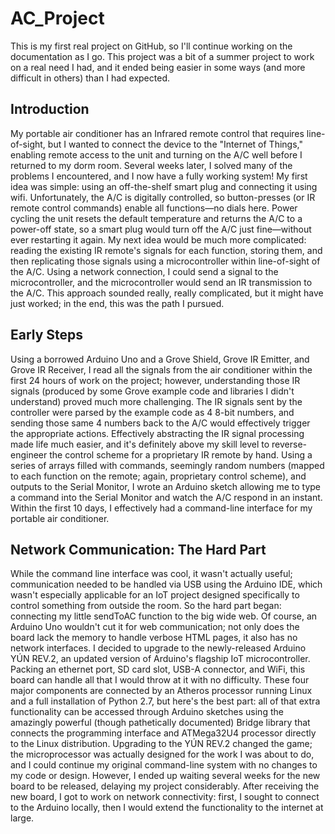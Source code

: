 # AC_Project

This is my first real project on GitHub, so I'll continue working on the documentation as I go. This project was a bit of a summer project to work on a real need I had, and it ended being easier in some ways (and more difficult in others) than I had expected.

## Introduction
  My portable air conditioner has an Infrared remote control that requires line-of-sight, but I wanted to connect the device to the "Internet of Things," enabling remote access to the unit and turning on the A/C well before I returned to my dorm room. Several weeks later, I solved many of the problems I encountered, and I now have a fully working system!
  My first idea was simple: using an off-the-shelf smart plug and connecting it using wifi. Unfortunately, the A/C is digitally controlled, so button-presses (or IR remote control commands) enable all functions—no dials here. Power cycling the unit resets the default temperature and returns the A/C to a power-off state, so a smart plug would turn off the A/C just fine—without ever restarting it again.
  My next idea would be much more complicated: reading the existing IR remote's signals for each function, storing them, and then replicating those signals using a microcontroller within line-of-sight of the A/C. Using a network connection, I could send a signal to the microcontroller, and the microcontroller would send an IR transmission to the A/C. This approach sounded really, really complicated, but it might have just worked; in the end, this was the path I pursued.
  
## Early Steps
  Using a borrowed Arduino Uno and a Grove Shield, Grove IR Emitter, and Grove IR Receiver, I read all the signals from the air conditioner within the first 24 hours of work on the project; however, understanding those IR signals (produced by some Grove example code and libraries I didn't understand) proved much more challenging. The IR signals sent by the controller were parsed by the example code as 4 8-bit numbers, and sending those same 4 numbers back to the A/C would effectively trigger the appropriate actions. Effectively abstracting the IR signal processing made life much easier, and it's definitely above my skill level to reverse-engineer the control scheme for a proprietary IR remote by hand. Using a series of arrays filled with commands, seemingly random numbers (mapped to each function on the remote; again, proprietary control scheme), and outputs to the Serial Monitor, I wrote an Arduino sketch allowing me to type a command into the Serial Monitor and watch the A/C respond in an instant. Within the first 10 days, I effectively had a command-line interface for my portable air conditioner.
  
## Network Communication: The Hard Part
  While the command line interface was cool, it wasn't actually useful; communication needed to be handled via USB using the Arduino IDE, which wasn't especially applicable for an IoT project designed specifically to control something from outside the room. So the hard part began: connecting my little sendToAC function to the big wide web.
  Of course, an Arduino Uno wouldn't cut it for web communication; not only does the board lack the memory to handle verbose HTML pages, it also has no network interfaces. I decided to upgrade to the newly-released Arduino YÚN REV.2, an updated version of Arduino's flagship IoT microcontroller.
  Packing an ethernet port, SD card slot, USB-A connector, and WiFi, this board can handle all that I would throw at it with no difficulty. These four major components are connected by an Atheros processor running Linux and a full installation of Python 2.7, but here's the best part: all of that extra functionality can be accessed through Arduino sketches using the amazingly powerful (though pathetically documented) Bridge library that connects the programming interface and ATMega32U4 processor directly to the Linux distribution. Upgrading to the YÚN REV.2 changed the game; the microprocessor was actually designed for the work I was about to do, and I could continue my original command-line system with no changes to my code or design. However, I ended up waiting several weeks for the new board to be released, delaying my project considerably.
  After receiving the new board, I got to work on network connectivity: first, I sought to connect to the Arduino locally, then I would extend the functionality to the internet at large.
